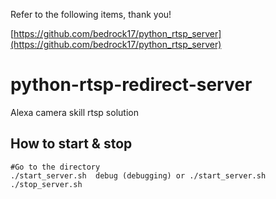 Refer to the following items, thank you!

[https://github.com/bedrock17/python_rtsp_server](https://github.com/bedrock17/python_rtsp_server)




# python-rtsp-redirect-server
Alexa camera skill rtsp solution


##  How to start & stop

```shell
#Go to the directory
./start_server.sh  debug (debugging) or ./start_server.sh
./stop_server.sh
```


